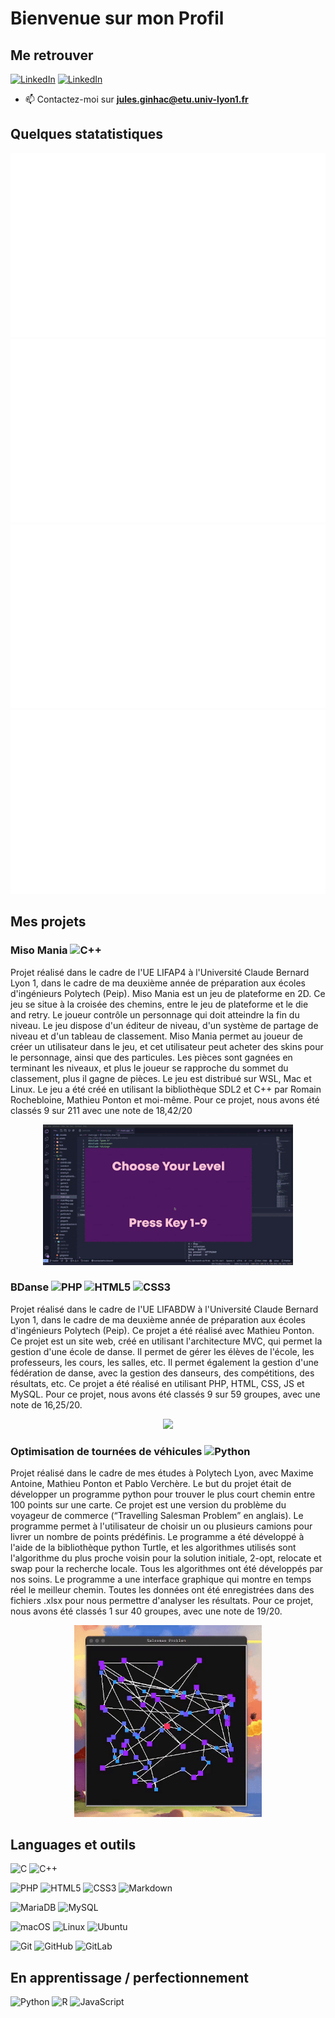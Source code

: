# Bienvenue sur mon Profil
## Me retrouver

[![LinkedIn](https://img.shields.io/badge/-GitHub-000?&logo=GitHub&logoColor=FFF)](https://github.com/JulesUSG15)
[![LinkedIn](https://img.shields.io/badge/-LinkedIn-000?&logo=LinkedIn&logoColor=0A66C2)](https://www.linkedin.com/in/jules-ginhac-2b8a65236/)

- 📫 Contactez-moi sur **jules.ginhac@etu.univ-lyon1.fr**

## Quelques statatistiques

<div align="center">

<a href="https://github.com/JulesUSG15/Stats#gh-dark-mode-only">
<img src="https://github.com/JulesUSG15/Stats/blob/master/generated/overview.svg#gh-dark-mode-only" />
<img src="https://github.com/JulesUSG15/Stats/blob/master/generated/languages.svg#gh-dark-mode-only" />
</a>
<a href="https://github.com/JulesUSG15/Stats#gh-light-mode-only">
<img src="https://github.com/JulesUSG15/Stats/blob/master/generated/overview.svg#gh-dark-mode-only#gh-light-mode-only" />
<img src="https://github.com/JulesUSG15/Stats/blob/master/generated/languages.svg#gh-dark-mode-only#gh-light-mode-only" />
</a>

</div>


## Mes projets 

### Miso Mania ![C++](https://img.shields.io/badge/c++-%2300599C.svg?style=for-the-badge&logo=c%2B%2B&logoColor=white)
Projet réalisé dans le cadre de l'UE LIFAP4 à l'Université Claude Bernard Lyon 1, dans le cadre de ma deuxième année de préparation aux écoles d'ingénieurs Polytech (Peip). 
Miso Mania est un jeu de plateforme en 2D. Ce jeu se situe à la croisée des chemins, entre le jeu de plateforme et le die and retry. Le joueur contrôle un personnage qui doit atteindre la fin du niveau. Le jeu dispose d'un éditeur de niveau, d'un système de partage de niveau et d'un tableau de classement. 
Miso Mania permet au joueur de créer un utilisateur dans le jeu, et cet utilisateur peut acheter des skins pour le personnage, ainsi que des particules. Les pièces sont gagnées en terminant les niveaux, et plus le joueur se rapproche du sommet du classement, plus il gagne de pièces. 
Le jeu est distribué sur WSL, Mac et Linux. Le jeu a été créé en utilisant la bibliothèque SDL2 et C++ par Romain Rochebloine, Mathieu Ponton et moi-même.
Pour ce projet, nous avons été classés 9 sur 211 avec une note de 18,42/20

<div align="center"> <img src="miso1.gif" width="400px" /> </div>

### BDanse ![PHP](https://img.shields.io/badge/php-%23777BB4.svg?style=for-the-badge&logo=php&logoColor=white) ![HTML5](https://img.shields.io/badge/html5-%23E34F26.svg?style=for-the-badge&logo=html5&logoColor=white) ![CSS3](https://img.shields.io/badge/css3-%231572B6.svg?style=for-the-badge&logo=css3&logoColor=white)
Projet réalisé dans le cadre de l'UE LIFABDW à l'Université Claude Bernard Lyon 1, dans le cadre de ma deuxième année de préparation aux écoles d'ingénieurs Polytech (Peip). Ce projet a été réalisé avec Mathieu Ponton. 
Ce projet est un site web, créé en utilisant l'architecture MVC, qui permet la gestion d'une école de danse. Il permet de gérer les élèves de l'école, les professeurs, les cours, les salles, etc. Il permet également la gestion d'une fédération de danse, avec la gestion des danseurs, des compétitions, des résultats, etc. 
Ce projet a été réalisé en utilisant PHP, HTML, CSS, JS et MySQL. 
Pour ce projet, nous avons été classés 9 sur 59 groupes, avec une note de 16,25/20.

<div align="center"> <img src="https://i.imgur.com/a5lC1in.png" width="400px" /> </div>

### Optimisation de tournées de véhicules ![Python](https://img.shields.io/badge/python-3670A0?style=for-the-badge&logo=python&logoColor=ffdd54)
Projet réalisé dans le cadre de mes études à Polytech Lyon, avec Maxime Antoine, Mathieu Ponton et Pablo Verchère. 
Le but du projet était de développer un programme python pour trouver le plus court chemin entre 100 points sur une carte. Ce projet est une version du problème du voyageur de commerce (“Travelling Salesman Problem” en anglais). Le programme permet à l'utilisateur de choisir un ou plusieurs camions pour livrer un nombre de points prédéfinis. 
Le programme a été développé à l'aide de la bibliothèque python Turtle, et les algorithmes utilisés sont l'algorithme du plus proche voisin pour la solution initiale, 2-opt, relocate et swap pour la recherche locale. Tous les algorithmes ont été développés par nos soins. 
Le programme a une interface graphique qui montre en temps réel le meilleur chemin. Toutes les données ont été enregistrées dans des fichiers .xlsx pour nous permettre d'analyser les résultats. 
Pour ce projet, nous avons été classés 1 sur 40 groupes, avec une note de 19/20.

<div align="center"> <img src="info.gif" width="300px" /> </div>


## Languages et outils

![C](https://img.shields.io/badge/c-%2300599C.svg?style=for-the-badge&logo=c&logoColor=white)
![C++](https://img.shields.io/badge/c++-%2300599C.svg?style=for-the-badge&logo=c%2B%2B&logoColor=white)

![PHP](https://img.shields.io/badge/php-%23777BB4.svg?style=for-the-badge&logo=php&logoColor=white)
![HTML5](https://img.shields.io/badge/html5-%23E34F26.svg?style=for-the-badge&logo=html5&logoColor=white)
![CSS3](https://img.shields.io/badge/css3-%231572B6.svg?style=for-the-badge&logo=css3&logoColor=white)
![Markdown](https://img.shields.io/badge/markdown-%23000000.svg?style=for-the-badge&logo=markdown&logoColor=white)

![MariaDB](https://img.shields.io/badge/MariaDB-003545?style=for-the-badge&logo=mariadb&logoColor=white)
![MySQL](https://img.shields.io/badge/mysql-%2300f.svg?style=for-the-badge&logo=mysql&logoColor=white)

![macOS](https://img.shields.io/badge/mac%20os-000000?style=for-the-badge&logo=macos&logoColor=F0F0F0)
![Linux](https://img.shields.io/badge/Linux-FCC624?style=for-the-badge&logo=linux&logoColor=black)
![Ubuntu](https://img.shields.io/badge/Ubuntu-E95420?style=for-the-badge&logo=ubuntu&logoColor=white)

![Git](https://img.shields.io/badge/git-%23F05033.svg?style=for-the-badge&logo=git&logoColor=white)
![GitHub](https://img.shields.io/badge/github-%23121011.svg?style=for-the-badge&logo=github&logoColor=white)
![GitLab](https://img.shields.io/badge/gitlab-%23181717.svg?style=for-the-badge&logo=gitlab&logoColor=white)

## En apprentissage / perfectionnement

![Python](https://img.shields.io/badge/python-3670A0?style=for-the-badge&logo=python&logoColor=ffdd54)
![R](https://img.shields.io/badge/r-%23276DC3.svg?style=for-the-badge&logo=r&logoColor=white)
![JavaScript](https://img.shields.io/badge/javascript-%23323330.svg?style=for-the-badge&logo=javascript&logoColor=%23F7DF1E)


